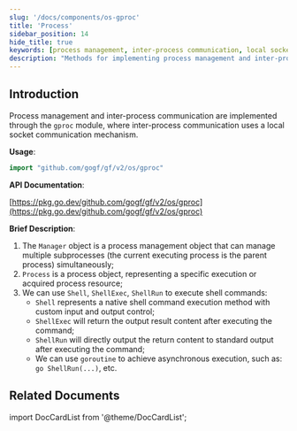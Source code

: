 ```yaml
---
slug: '/docs/components/os-gproc'
title: 'Process'
sidebar_position: 14
hide_title: true
keywords: [process management, inter-process communication, local socket, gproc module, GoFrame, shell commands, asynchronous execution, subprocess management, gogf, process resources]
description: "Methods for implementing process management and inter-process communication using the gproc module of the GoFrame framework. gproc uses local socket mechanisms for communication and provides various interfaces such as Shell, ShellExec, ShellRun to execute shell commands in different ways. With the help of goroutines, asynchronous execution can be achieved. In this document, you will learn how to use the Manager object for multi-subprocess management, as well as how to obtain and control specific process resources."
---
```


## Introduction
Process management and inter-process communication are implemented through the `gproc` module, where inter-process communication uses a local socket communication mechanism.

**Usage**:

```go
import "github.com/gogf/gf/v2/os/gproc"
```

**API Documentation**:

[https://pkg.go.dev/github.com/gogf/gf/v2/os/gproc](https://pkg.go.dev/github.com/gogf/gf/v2/os/gproc)

**Brief Description**:

1. The `Manager` object is a process management object that can manage multiple subprocesses (the current executing process is the parent process) simultaneously;
2. `Process` is a process object, representing a specific execution or acquired process resource;
3. We can use `Shell`, `ShellExec`, `ShellRun` to execute shell commands:
   - `Shell` represents a native shell command execution method with custom input and output control;
   - `ShellExec` will return the output result content after executing the command;
   - `ShellRun` will directly output the return content to standard output after executing the command;
   - We can use `goroutine` to achieve asynchronous execution, such as: `go ShellRun(...)`, etc.

## Related Documents

import DocCardList from '@theme/DocCardList';

<DocCardList />